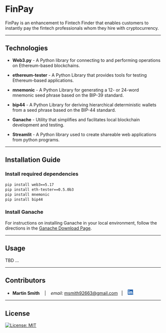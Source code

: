 # FinPay

FinPay is an enhancement to Fintech Finder that enables customers to instantly pay the fintech professionals whom they hire with cryptocurrency.

---

## Technologies

* **Web3.py** - A Python library for connecting to and performing operations on Ethereum-based blockchains.

* **ethereum-tester** - A Python Library that provides tools for testing Ethereum-based applications.

* **mnemonic** - A Python Library for generating a 12- or 24-word mnemonic seed phrase based on the BIP-39 standard.

* **bip44** - A Python Library for deriving hierarchical deterministic wallets from a seed phrase based on the BIP-44 standard.

* **Ganache** - Utility that simplifies and faclitates local blockchain development and testing.

* **Streamlit** - A Python library used to create shareable web applications from python programs.

---

## Installation Guide

### Install required dependencies

```
pip install web3==5.17
pip install eth-tester==0.5.0b3
pip install mnemonic
pip install bip44
```

### Install Ganache

For instructions on installing Ganache in your local environment, follow the directions in the [Ganache Download Page](https://www.trufflesuite.com/ganache).


---

## Usage

TBD ...

---

## Contributors

*  **Martin Smith** <span>&nbsp;&nbsp;</span> |
<span>&nbsp;&nbsp;</span> *email:* msmith92663@gmail.com <span>&nbsp;&nbsp;</span>|
<span>&nbsp;&nbsp;</span> [<img src="images/LI-In-Bug.png" alt="in" width="20"/>](https://www.linkedin.com/in/smithmartinp/)


---

## License

[![License: MIT](https://img.shields.io/badge/License-MIT-yellow.svg)](LICENSE)